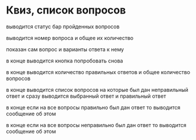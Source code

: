 # Квиз, список вопросов

выводится статус бар пройденных вопросов

выводится номер вопроса и общее их количество

показан сам вопрос и варианты ответа к нему

в конце выводится кнопка попробовать снова

в конце выводится количество правильных ответов и общее количество вопросов

в конце выводится список вопросов на которые был дан неправильный ответ и сразу выводится выбранный ответ и правильный ответ

в конце если на все вопросы правильно был дан ответ то выводится сообщение об этом

в конце если на все вопросы неправильно был дан ответ то выводится сообщение об этом